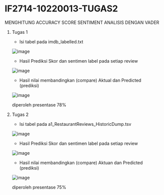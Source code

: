 # IF2714-10220013-TUGAS2

MENGHITUNG ACCURACY SCORE SENTIMENT ANALISIS DENGAN VADER

1. Tugas 1
   - Isi tabel pada imdb_labelled.txt
   
   ![image](https://user-images.githubusercontent.com/73022578/193422001-f516dac0-46c5-4a8a-964e-bbc41f799a1f.png)
   
   - Hasil Prediksi Skor dan sentimen label pada setiap review
   
   ![image](https://user-images.githubusercontent.com/73022578/193422056-ac1523f0-e136-4079-a972-98bd42ede516.png)

   - Hasil nilai membandingkan (compare) Aktual dan Predicted (prediksi)
   
   ![image](https://user-images.githubusercontent.com/73022578/193422112-ae41dcf6-3e5d-4de9-9646-debbc75a73dc.png)

     diperoleh presentase 78%

2. Tugas 2
   - Isi tabel pada a1_RestaurantReviews_HistoricDump.tsv
   
   ![image](https://user-images.githubusercontent.com/73022578/193422204-f4516671-fbb8-4410-9cc5-a53e821824aa.png)

   - Hasil Prediksi Skor dan sentimen label pada setiap review
   
   ![image](https://user-images.githubusercontent.com/73022578/193422228-debe540f-b7ae-4dd3-af1b-3880f4889a2b.png)

   - Hasil nilai membandingkan (compare) Aktuan dan Predicted (prediksi)
   
   ![image](https://user-images.githubusercontent.com/73022578/193422260-42c482dd-b29a-44d3-b88b-4cff3dae1c94.png)

   diperoleh presentase 75%
